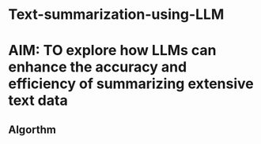 # Text-summarization-using-LLM
# AIM:  TO explore how LLMs can enhance the accuracy and efficiency of summarizing extensive text data
## Algorthm
